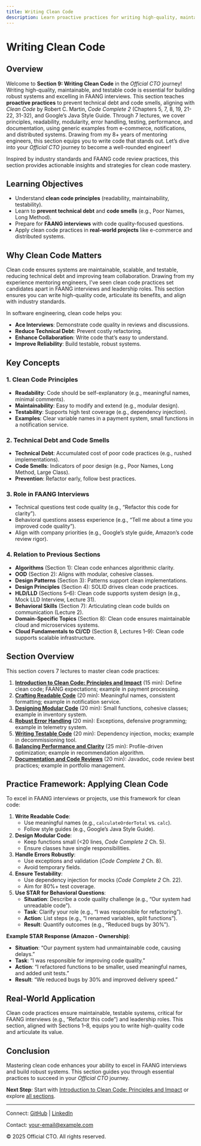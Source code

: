 ```yaml
---
title: Writing Clean Code
description: Learn proactive practices for writing high-quality, maintainable, and testable code, preventing technical debt and code smells, with examples from e-commerce and distributed systems for FAANG interviews.
---
```


# Writing Clean Code

## Overview
Welcome to **Section 9: Writing Clean Code** in the *Official CTO* journey! Writing high-quality, maintainable, and testable code is essential for building robust systems and excelling in FAANG interviews. This section teaches **proactive practices** to prevent technical debt and code smells, aligning with *Clean Code* by Robert C. Martin, *Code Complete 2* (Chapters 5, 7, 8, 19, 21-22, 31-32), and Google’s Java Style Guide. Through 7 lectures, we cover principles, readability, modularity, error handling, testing, performance, and documentation, using generic examples from e-commerce, notifications, and distributed systems. Drawing from my 8+ years of mentoring engineers, this section equips you to write code that stands out. Let’s dive into your *Official CTO* journey to become a well-rounded engineer!

Inspired by industry standards and FAANG code review practices, this section provides actionable insights and strategies for clean code mastery.

## Learning Objectives
- Understand **clean code principles** (readability, maintainability, testability).
- Learn to **prevent technical debt** and **code smells** (e.g., Poor Names, Long Method).
- Prepare for **FAANG interviews** with code quality-focused questions.
- Apply clean code practices in **real-world projects** like e-commerce and distributed systems.

## Why Clean Code Matters
Clean code ensures systems are maintainable, scalable, and testable, reducing technical debt and improving team collaboration. Drawing from my experience mentoring engineers, I’ve seen clean code practices set candidates apart in FAANG interviews and leadership roles. This section ensures you can write high-quality code, articulate its benefits, and align with industry standards.

In software engineering, clean code helps you:
- **Ace Interviews**: Demonstrate code quality in reviews and discussions.
- **Reduce Technical Debt**: Prevent costly refactoring.
- **Enhance Collaboration**: Write code that’s easy to understand.
- **Improve Reliability**: Build testable, robust systems.

## Key Concepts
### 1. Clean Code Principles
- **Readability**: Code should be self-explanatory (e.g., meaningful names, minimal comments).
- **Maintainability**: Easy to modify and extend (e.g., modular design).
- **Testability**: Supports high test coverage (e.g., dependency injection).
- **Examples**: Clear variable names in a payment system, small functions in a notification service.

### 2. Technical Debt and Code Smells
- **Technical Debt**: Accumulated cost of poor code practices (e.g., rushed implementations).
- **Code Smells**: Indicators of poor design (e.g., Poor Names, Long Method, Large Class).
- **Prevention**: Refactor early, follow best practices.

### 3. Role in FAANG Interviews
- Technical questions test code quality (e.g., “Refactor this code for clarity”).
- Behavioral questions assess experience (e.g., “Tell me about a time you improved code quality”).
- Align with company priorities (e.g., Google’s style guide, Amazon’s code review rigor).

### 4. Relation to Previous Sections
- **Algorithms** (Section 1): Clean code enhances algorithmic clarity.
- **OOD** (Section 2): Aligns with modular, cohesive classes.
- **Design Patterns** (Section 3): Patterns support clean implementations.
- **Design Principles** (Section 4): SOLID drives clean code practices.
- **HLD/LLD** (Sections 5–6): Clean code supports system design (e.g., Mock LLD Interview, Lecture 31).
- **Behavioral Skills** (Section 7): Articulating clean code builds on communication (Lecture 2).
- **Domain-Specific Topics** (Section 8): Clean code ensures maintainable cloud and microservices systems.
- **Cloud Fundamentals to CI/CD** (Section 8, Lectures 1–9): Clean code supports scalable infrastructure.

## Section Overview
This section covers 7 lectures to master clean code practices:
1. **[Introduction to Clean Code: Principles and Impact](/interview-section/clean-code/intro-clean-code)** (15 min): Define clean code; FAANG expectations; example in payment processing.
2. **[Crafting Readable Code](/interview-section/clean-code/readable-code)** (20 min): Meaningful names, consistent formatting; example in notification service.
3. **[Designing Modular Code](/interview-section/clean-code/modular-code)** (20 min): Small functions, cohesive classes; example in inventory system.
4. **[Robust Error Handling](/interview-section/clean-code/error-handling)** (20 min): Exceptions, defensive programming; example in telemetry system.
5. **[Writing Testable Code](/interview-section/clean-code/testable-code)** (20 min): Dependency injection, mocks; example in decommissioning tool.
6. **[Balancing Performance and Clarity](/interview-section/clean-code/performance-clarity)** (25 min): Profile-driven optimization; example in recommendation algorithm.
7. **[Documentation and Code Reviews](/interview-section/clean-code/documentation-reviews)** (20 min): Javadoc, code review best practices; example in portfolio management.

## Practice Framework: Applying Clean Code
To excel in FAANG interviews or projects, use this framework for clean code:
1. **Write Readable Code**:
   - Use meaningful names (e.g., `calculateOrderTotal` vs. `calc`).
   - Follow style guides (e.g., Google’s Java Style Guide).
2. **Design Modular Code**:
   - Keep functions small (<20 lines, *Code Complete 2* Ch. 5).
   - Ensure classes have single responsibilities.
3. **Handle Errors Robustly**:
   - Use exceptions and validation (*Code Complete 2* Ch. 8).
   - Avoid temporary fields.
4. **Ensure Testability**:
   - Use dependency injection for mocks (*Code Complete 2* Ch. 22).
   - Aim for 80%+ test coverage.
5. **Use STAR for Behavioral Questions**:
   - **Situation**: Describe a code quality challenge (e.g., “Our system had unreadable code”).
   - **Task**: Clarify your role (e.g., “I was responsible for refactoring”).
   - **Action**: List steps (e.g., “I renamed variables, split functions”).
   - **Result**: Quantify outcomes (e.g., “Reduced bugs by 30%”).

**Example STAR Response (Amazon - Ownership)**:
- **Situation**: “Our payment system had unmaintainable code, causing delays.”
- **Task**: “I was responsible for improving code quality.”
- **Action**: “I refactored functions to be smaller, used meaningful names, and added unit tests.”
- **Result**: “We reduced bugs by 30% and improved delivery speed.”

## Real-World Application
Clean code practices ensure maintainable, testable systems, critical for FAANG interviews (e.g., “Refactor this code”) and leadership roles. This section, aligned with Sections 1–8, equips you to write high-quality code and articulate its value.

## Conclusion
Mastering clean code enhances your ability to excel in FAANG interviews and build robust systems. This section guides you through essential practices to succeed in your *Official CTO* journey.

**Next Step**: Start with [Introduction to Clean Code: Principles and Impact](/interview-section/clean-code/intro-clean-code) or explore [all sections](/interview-section/).

---

<footer>
  <p>Connect: <a href="https://github.com/your-profile">GitHub</a> | <a href="https://linkedin.com/in/your-profile">LinkedIn</a></p>
  <p>Contact: <a href="mailto:your-email@example.com">your-email@example.com</a></p>
  <p>&copy; 2025 Official CTO. All rights reserved.</p>
</footer>